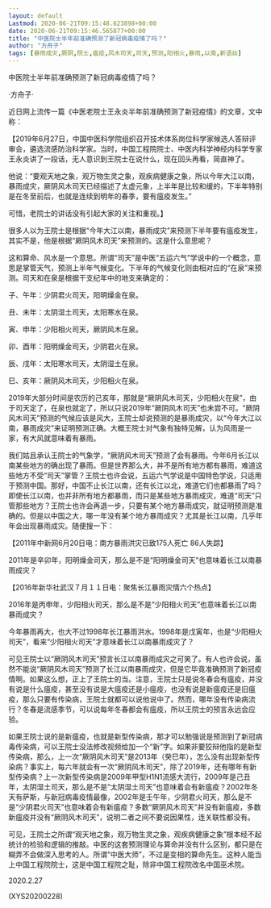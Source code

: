 ```yaml
---
layout: default
Lastmod: 2020-06-21T09:15:48.623898+00:00
date: 2020-06-21T09:15:46.565877+00:00
title: "中医院士半年前准确预测了新冠病毒疫情了吗？"
author: "方舟子"
tags: [暴雨成灾,厥阴,院士,瘟疫,风木司天,司天,预测,阳相火,暴雨,以南,新语丝]
---
```


中医院士半年前准确预测了新冠病毒疫情了吗？

·方舟子·

近日网上流传一篇《中医老院士王永炎半年前准确预测了新冠疫情》的文章，文中称：

【2019年6月27日，中国中医科学院组织召开技术体系岗位科学家候选人答辩评审会，遴选流感防治科学家。当时，中国工程院院士、中医内科学神经内科学专家王永炎讲了一段话，无人意识到王院士在说什么，现在回头再看，简直神了。

他说：“要观天地之象，观万物生灵之象，观疾病健康之象，所以今年大江以南，暴雨成灾，厥阴风木司天已经描述了太虚元象，上半年是比较和缓的，下半年特别是在冬至前后，也就是连续到明年的春季，要有瘟疫发生。”

可惜，老院士的讲话没有引起大家的关注和重视。】

很多人以为王院士是根据“今年大江以南，暴雨成灾”来预测下半年要有瘟疫发生，其实不是，他是根据“厥阴风木司天”来预测的。这是什么意思呢？

这和算命、风水是一个意思。所谓“司天”是中医“五运六气”学说中的一个概念，意思是掌管天气，预测上半年气候变化。下半年的气候变化则由相对应的“在泉”来预测。司天和在泉是根据干支纪年中的地支来确定的：

子、午年：少阴君火司天，阳明燥金在泉。

丑、未年：太阴湿土司天，太阳寒水在泉。

寅、申年：少阳相火司天，厥阴风木在泉。

卯、酉年：阳明燥金司天，少阴君火在泉。

辰、戌年：太阳寒水司天，太阴湿土在泉。

巳、亥年：厥阴风木司天，少阳相火在泉。

2019年大部分时间是农历的己亥年，那就是“厥阴风木司天，少阳相火在泉”，由于司天定了，在泉也就定了，所以只说2019年“厥阴风木司天”也未尝不可。“厥阴风木司天”预测的气候应该是风大，王院士却说预测的是暴雨成灾，以“今年大江以南，暴雨成灾”来证明预测正确。大概王院士对气象有独特见解，认为风雨是一家，有大风就意味着有暴雨。

我们姑且承认王院士的气象学，“厥阴风木司天”预测了会有暴雨。今年6月长江以南某些地方的确出现了暴雨。但是世界那么大，并不是所有地方都有暴雨，难道这些地方不受“司天”掌管？王院士也许会说，五运六气学说是中国特色学说，只适用于预测中国。那好，中国不止长江以南，还有长江以北，难道它们也都暴雨了吗？即使长江以南，也并非所有地方都暴雨，而只是某些地方暴雨成灾，难道“司天”只管那些地方？王院士也许会再退一步，只要有某个地方暴雨成灾，就证明预测是准确的。但是以中国之大，哪一年没有某个地方暴雨成灾？尤其是长江以南，几乎年年会出现暴雨成灾。随便搜一下：

【2011年中新网6月20日电：南方暴雨洪灾已致175人死亡 86人失踪】

2011年是辛卯年，阳明燥金司天，那么是不是“阳明燥金司天”也意味着长江以南暴雨成灾？

【2016年新华社武汉７月１１日电：聚焦长江暴雨灾情六个热点】

2016年是丙申年，少阳相火司天，那么是不是“少阳相火司天”也意味着长江以南暴雨成灾？

今年暴雨再大，也大不过1998年长江暴雨洪水。1998年是戊寅年，也是“少阳相火司天”，看来“少阳相火司天”才意味着长江以南暴雨成灾了？

可见王院士以“厥阴风木司天”预言长江以南暴雨成灾之可笑了。有人也许会说，虽然不能说“厥阴风木司天”预测了长江以南暴雨成灾，但是它毕竟准确预测了新冠疫情啊。如果这么想，正上了王院士的当。注意，王院士只是说冬春会有瘟疫，并没有说是什么瘟疫，甚至没有说是大瘟疫还是小瘟疫，也没有说是新瘟疫还是旧瘟疫，那么只要有传染病，王院士就都可以说他说中了。然而，哪年没有传染病流行？冬春是流感季节，可以说每年冬春都会有瘟疫，所以王院士的预言永远会应验。

如果王院士说的是新瘟疫，也就是新型传染病，那才可以勉强说是预测到了新冠病毒传染病，可以王院士没法修改视频给加一个“新”字。如果非要狡辩他指的是新型传染病，那么，上一次“厥阴风木司天”是2013年（癸巳年），怎么没有出现新型传染病？事实上，每六年就会有一次“厥阴风木司天”，除了2019年，还有哪年有新型传染病？上一次新型传染病是2009年甲型H1N1流感大流行，2009年是己丑年，太阴湿土司天，那么是不是“太阴湿土司天”也意味着会有新瘟疫？2002年冬天有萨斯，与新冠病毒疫情最像，2002年是壬午年，少阴君火司天，那么是不是“少阴君火司天”也意味着会有新瘟疫？多数“厥阴风木司天”并没有新瘟疫，多数新瘟疫并没有“厥阴风木司天”，说明二者之间不要说因果性，连关联性都没有。

可见，王院士之所谓“观天地之象，观万物生灵之象，观疾病健康之象”根本经不起统计的检验和逻辑的推敲。中医的这套预测理论与算命并没有什么区别，都只是在糊弄不会做深入思考的人。所谓“中医大师”，不过是变相的算命先生。这种人能当上中国工程院院士，这是中国工程院之耻，除非中国工程院改名中国巫术院。

2020.2.27

(XYS20200228)


